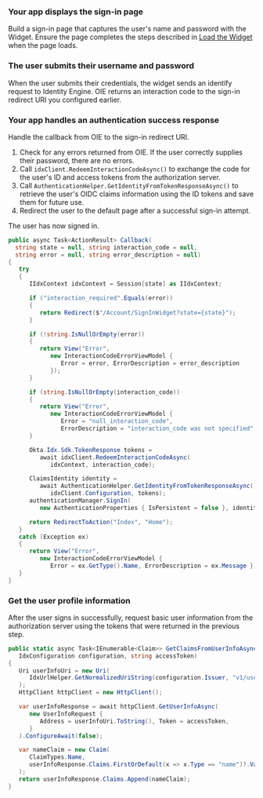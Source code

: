 ### Your app displays the sign-in page

Build a sign-in page that captures the user's name and password with the Widget. Ensure the page completes the steps described in [Load the Widget](/docs/guides/oie-embedded-widget-use-case-load/aspnet/main/) when the page loads.

### The user submits their username and password

When the user submits their credentials, the widget sends an identify request to Identity Engine. OIE returns an interaction code to the sign-in redirect URI you configured earlier.

### Your app handles an authentication success response

Handle the callback from OIE to the sign-in redirect URI.

1. Check for any errors returned from OIE. If the user correctly supplies their password, there are no errors.
1. Call `idxClient.RedeemInteractionCodeAsync()`  to exchange the code for the user's ID and access tokens from the authorization server.
1. Call `AuthenticationHelper.GetIdentityFromTokenResponseAsync()` to retrieve the user's OIDC claims information using the ID tokens and save them for future use.
1. Redirect the user to the default page after a successful sign-in attempt.

The user has now signed in.

```csharp
public async Task<ActionResult> Callback(
  string state = null, string interaction_code = null,
  string error = null, string error_description = null)
{
   try
   {
      IIdxContext idxContext = Session[state] as IIdxContext;

      if ("interaction_required".Equals(error))
      {
         return Redirect($"/Account/SignInWidget?state={state}");
      }

      if (!string.IsNullOrEmpty(error))
      {
         return View("Error", 
            new InteractionCodeErrorViewModel {
               Error = error, ErrorDescription = error_description
            });
      }

      if (string.IsNullOrEmpty(interaction_code))
      {
         return View("Error", 
            new InteractionCodeErrorViewModel {
               Error = "null_interaction_code", 
               ErrorDescription = "interaction_code was not specified" });
      }

      Okta.Idx.Sdk.TokenResponse tokens =
         await idxClient.RedeemInteractionCodeAsync(
            idxContext, interaction_code);

      ClaimsIdentity identity =
         await AuthenticationHelper.GetIdentityFromTokenResponseAsync(
            idxClient.Configuration, tokens);
      authenticationManager.SignIn(
         new AuthenticationProperties { IsPersistent = false }, identity);

      return RedirectToAction("Index", "Home");
   }
   catch (Exception ex)
   {
      return View("Error", 
         new InteractionCodeErrorViewModel {
            Error = ex.GetType().Name, ErrorDescription = ex.Message });
   }
}
```

### Get the user profile information

After the user signs in successfully, request basic user information from the authorization server using the tokens that were returned in the previous step.

```csharp
public static async Task<IEnumerable<Claim>> GetClaimsFromUserInfoAsync(
   IdxConfiguration configuration, string accessToken)
{
   Uri userInfoUri = new Uri(
      IdxUrlHelper.GetNormalizedUriString(configuration.Issuer, "v1/userinfo")
   );
   HttpClient httpClient = new HttpClient();

   var userInfoResponse = await httpClient.GetUserInfoAsync(
      new UserInfoRequest {
         Address = userInfoUri.ToString(), Token = accessToken,
      }
   ).ConfigureAwait(false);

   var nameClaim = new Claim(
      ClaimTypes.Name,
      userInfoResponse.Claims.FirstOrDefault(x => x.Type == "name")?.Value
   );
   return userInfoResponse.Claims.Append(nameClaim);
}
```
